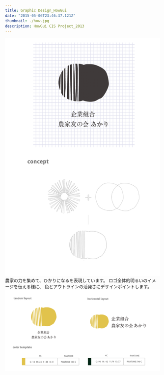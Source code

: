 ```yaml
---
title: Graphic Design_HowGui
date: "2015-05-06T23:46:37.121Z"
thumbnail: ./how.jpg
description: HowGui CIS Project_2013
---
```


![my-second-post](./how_1.jpg)
農家の力を集めて、ひかりになるを表現しています。
ロゴ全体的明るいのイメージを伝える様に、
色とアウトラインの活発さにデザインポイントします。
![my-second-post](./how_2.jpg)


